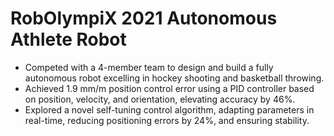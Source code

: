 # RobOlympiX 2021 Autonomous Athlete Robot
- Competed with a 4-member team to design and build a fully autonomous robot excelling in hockey shooting and basketball throwing.
- Achieved 1.9 mm/m position control error using a PID controller based on position, velocity, and orientation, elevating accuracy by 46%.
- Explored a novel self-tuning control algorithm, adapting parameters in real-time, reducing positioning errors by 24%, and ensuring stability.
